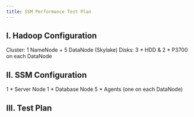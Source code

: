 ```yaml
---
title: SSM Performance Test Plan
---
```



I. Hadoop Configuration
------------------------
Cluster: 1 NameNode + 5 DataNode (Skylake)
Disks: 3 * HDD & 2 * P3700 on each DataNode


II. SSM Configuration
------------------------
1 * Server Node
1 * Database Node
5 * Agents (one on each DataNode)

III. Test Plan
------------------------
